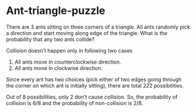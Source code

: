 # Ant-triangle-puzzle

There are 3 ants sitting on three corners of a triangle. All ants randomly pick a direction and start moving along edge of the triangle. What is the probability that any two ants collide?

 Collision doesn’t happen only in following two cases
1) All ants move in counterclockwise direction.
2) All ants move in clockwise direction.

Since every ant has two choices (pick either of two edges going through the corner on which ant is initially sitting), there are total 2*2*2 possibilities.

Out of 8 possibilities, only 2 don’t cause collision. So, the probability of collision is 6/8 and the probability of non-collision is 2/8.

